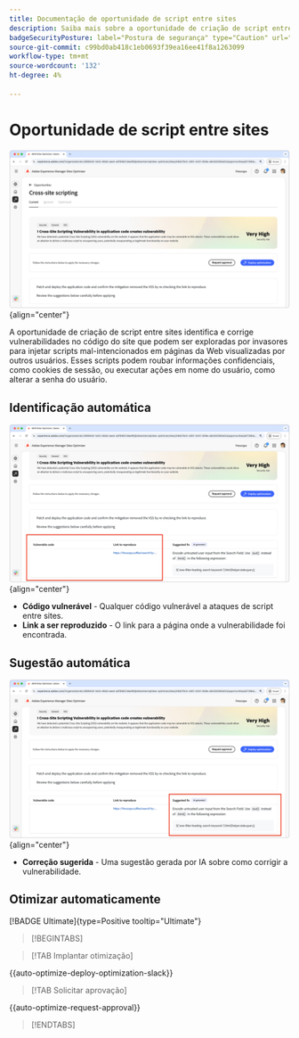 ```yaml
---
title: Documentação de oportunidade de script entre sites
description: Saiba mais sobre a oportunidade de criação de script entre sites e para identificar e corrigir vulnerabilidades de segurança do site.
badgeSecurityPosture: label="Postura de segurança" type="Caution" url="../../opportunity-types/security-posture.md" tooltip="Postura de segurança"
source-git-commit: c99bd0ab418c1eb0693f39ea16ee41f8a1263099
workflow-type: tm+mt
source-wordcount: '132'
ht-degree: 4%

---
```



# Oportunidade de script entre sites

![Oportunidade entre sites](./assets/cross-site-scripting/hero.png){align="center"}

A oportunidade de criação de script entre sites identifica e corrige vulnerabilidades no código do site que podem ser exploradas por invasores para injetar scripts mal-intencionados em páginas da Web visualizadas por outros usuários. Esses scripts podem roubar informações confidenciais, como cookies de sessão, ou executar ações em nome do usuário, como alterar a senha do usuário.

## Identificação automática

![Identificar automaticamente oportunidade entre sites](./assets/cross-site-scripting/auto-identify.png){align="center"}

* **Código vulnerável** - Qualquer código vulnerável a ataques de script entre sites.
* **Link a ser reproduzido** - O link para a página onde a vulnerabilidade foi encontrada.

## Sugestão automática

![Oportunidade entre sites sugerida automaticamente](./assets/cross-site-scripting/auto-suggest.png){align="center"}

* **Correção sugerida** - Uma sugestão gerada por IA sobre como corrigir a vulnerabilidade.

## Otimizar automaticamente

[!BADGE Ultimate]{type=Positive tooltip="Ultimate"}

>[!BEGINTABS]

>[!TAB Implantar otimização]

{{auto-optimize-deploy-optimization-slack}}

>[!TAB Solicitar aprovação]

{{auto-optimize-request-approval}}

>[!ENDTABS]
